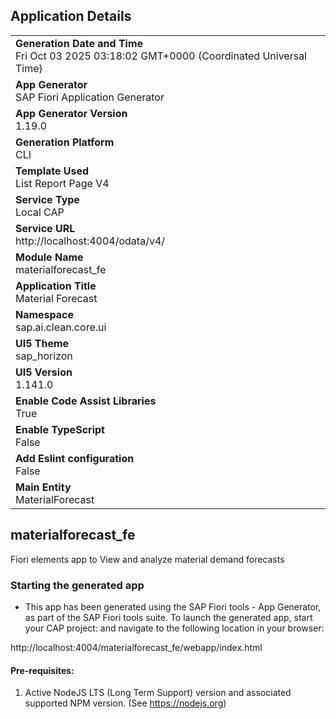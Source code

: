 ## Application Details
|               |
| ------------- |
|**Generation Date and Time**<br>Fri Oct 03 2025 03:18:02 GMT+0000 (Coordinated Universal Time)|
|**App Generator**<br>SAP Fiori Application Generator|
|**App Generator Version**<br>1.19.0|
|**Generation Platform**<br>CLI|
|**Template Used**<br>List Report Page V4|
|**Service Type**<br>Local CAP|
|**Service URL**<br>http://localhost:4004/odata/v4/|
|**Module Name**<br>materialforecast_fe|
|**Application Title**<br>Material Forecast|
|**Namespace**<br>sap.ai.clean.core.ui|
|**UI5 Theme**<br>sap_horizon|
|**UI5 Version**<br>1.141.0|
|**Enable Code Assist Libraries**<br>True|
|**Enable TypeScript**<br>False|
|**Add Eslint configuration**<br>False|
|**Main Entity**<br>MaterialForecast|

## materialforecast_fe

Fiori elements app to View and analyze material demand forecasts

### Starting the generated app

-   This app has been generated using the SAP Fiori tools - App Generator, as part of the SAP Fiori tools suite.  To launch the generated app, start your CAP project:  and navigate to the following location in your browser:

http://localhost:4004/materialforecast_fe/webapp/index.html

#### Pre-requisites:

1. Active NodeJS LTS (Long Term Support) version and associated supported NPM version.  (See https://nodejs.org)


